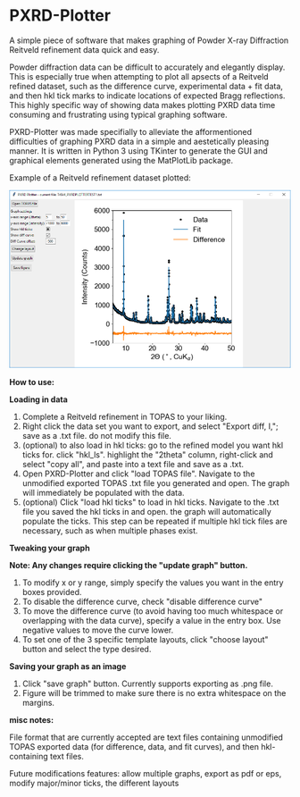 # PXRD-Plotter
A simple piece of software that makes graphing of Powder X-ray Diffraction Reitveld refinement data quick and easy.

Powder diffraction data can be difficult to accurately and elegantly display. This is especially true when attempting to plot all apsects of a Reitveld refined dataset, such as the difference curve, experimental data + fit data, and then hkl tick marks to indicate locations of expected Bragg reflections. This highly specific way of showing data makes plotting PXRD data time consuming and frustrating using typical graphing software.

PXRD-Plotter was made specifially to alleviate the afformentioned difficulties of graphing PXRD data in a simple and aestetically pleasing manner. It is written in Python 3 using TKinter to generate the GUI and graphical elements generated using the MatPlotLib package.

Example of a Reitveld refinement dataset plotted:

![PXRD-Plotter_example](PXRD-Plotter_example.PNG)


<b>How to use:</b>

<b>Loading in data</b>
1. Complete a Reitveld refinement in TOPAS to your liking. 
2. Right click the data set you want to export, and select "Export diff, I,"; save as a .txt file. do not modify this file.
3. (optional) to also load in hkl ticks: go to the refined model you want hkl ticks for. click "hkl_ls". highlight the "2theta" column, right-click and select "copy all", and paste into a text file and save as a .txt.
4. Open PXRD-Plotter and click "load TOPAS file". Navigate to the unmodified exported TOPAS .txt file you generated and open. The graph will immediately be populated with the data.
5. (optional) Click "load hkl ticks" to load in hkl ticks. Navigate to the .txt file you saved the hkl ticks in and open. the graph will automatically populate the ticks. This step can be repeated if multiple hkl tick files are necessary, such as when multiple phases exist.

<b>Tweaking your graph</b>

<b>Note: Any changes require clicking the "update graph" button.</b>

1. To modify x or y range, simply specify the values you want in the entry boxes provided. 
2. To disable the difference curve, check "disable difference curve"
3. To move the difference curve (to avoid having too much whitespace or overlapping with the data curve), specify a value in the entry box. Use negative values to move the curve lower.
4. To set one of the 3 specific template layouts, click "choose layout" button and select the type desired. 

<b>Saving your graph as an image</b>
1. Click "save graph" button. Currently supports exporting as .png file.
2. Figure will be trimmed to make sure there is no extra whitespace on the margins.


<b>misc notes:</b>

File format that are currently accepted are text files containing unmodified TOPAS exported data (for difference, data, and fit curves), and then hkl-containing text files.

Future modifications features: allow multiple graphs, export as pdf or eps, modify major/minor ticks, the different layouts
